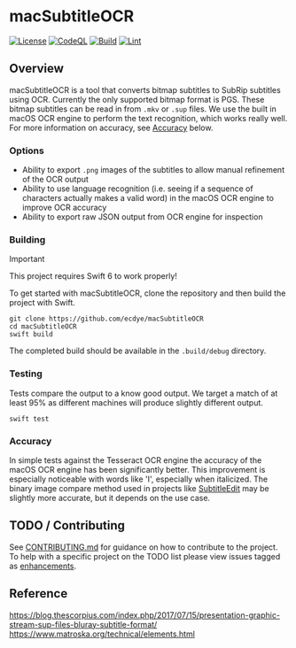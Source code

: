 # macSubtitleOCR
[![License](https://img.shields.io/github/license/ecdye/macSubtitleOCR)](https://github.com/ecdye/macSubtitleOCR/blob/main/LICENSE.md)
[![CodeQL](https://github.com/ecdye/macSubtitleOCR/actions/workflows/codeql.yml/badge.svg)](https://github.com/ecdye/macSubtitleOCR/actions/workflows/codeql.yml)
[![Build](https://github.com/ecdye/macSubtitleOCR/actions/workflows/build.yml/badge.svg)](https://github.com/ecdye/macSubtitleOCR/actions/workflows/build.yml)
[![Lint](https://github.com/ecdye/macSubtitleOCR/actions/workflows/lint.yml/badge.svg)](https://github.com/ecdye/macSubtitleOCR/actions/workflows/lint.yml)

## Overview

macSubtitleOCR is a tool that converts bitmap subtitles to SubRip subtitles using OCR.
Currently the only supported bitmap format is PGS.
These bitmap subtitles can be read in from `.mkv` or `.sup` files.
We use the built in macOS OCR engine to perform the text recognition, which works really well.
For more information on accuracy, see [Accuracy](#accuracy) below.


### Options

- Ability to export `.png` images of the subtitles to allow manual refinement of the OCR output
- Ability to use language recognition (i.e. seeing if a sequence of characters actually makes a valid word) in the macOS OCR engine to improve OCR accuracy
- Ability to export raw JSON output from OCR engine for inspection

### Building

> [!IMPORTANT]
> This project requires Swift 6 to work properly!

To get started with macSubtitleOCR, clone the repository and then build the project with Swift.

``` shell
git clone https://github.com/ecdye/macSubtitleOCR
cd macSubtitleOCR
swift build
```

The completed build should be available in the `.build/debug` directory.

### Testing

Tests compare the output to a know good output.
We target a match of at least 95% as different machines will produce slightly different output.

``` shell
swift test
```

### Accuracy

In simple tests against the Tesseract OCR engine the accuracy of the macOS OCR engine has been significantly better.
This improvement is especially noticeable with words like 'I', especially when italicized.
The binary image compare method used in projects like [SubtitleEdit](https://github.com/SubtitleEdit/subtitleedit) may be slightly more accurate, but it depends on the use case.

## TODO / Contributing

See [CONTRIBUTING.md](CONTRIBUTING.md) for guidance on how to contribute to the project.
To help with a specific project on the TODO list please view issues tagged as [enhancements](https://github.com/ecdye/macSubtitleOCR/issues?q=is%3Aissue+is%3Aopen+label%3Aenhancement).

## Reference

<https://blog.thescorpius.com/index.php/2017/07/15/presentation-graphic-stream-sup-files-bluray-subtitle-format/>
<https://www.matroska.org/technical/elements.html>
